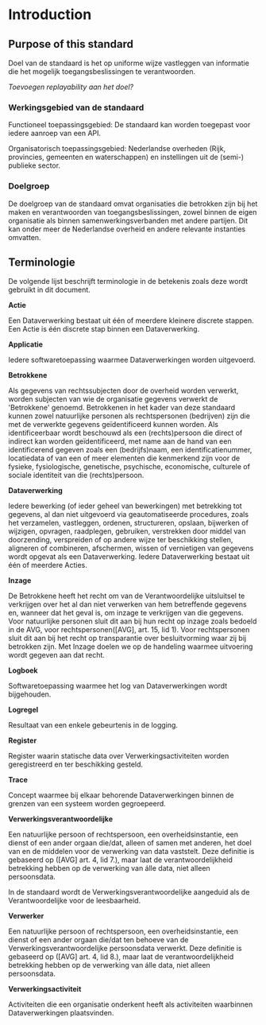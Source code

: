 # Introduction

## Purpose of this standard
Doel van de standaard is het op uniforme wijze vastleggen van informatie die het mogelijk toegangsbeslissingen te verantwoorden.

_Toevoegen replayability aan het doel?_

### Werkingsgebied van de standaard
Functioneel toepassingsgebied: De standaard kan worden toegepast voor iedere aanroep van een API.

Organisatorisch toepassingsgebied: Nederlandse overheden (Rijk, provincies, gemeenten en waterschappen) en instellingen 
uit de (semi-) publieke sector. 

[//]: # (Internationaal focus ook mogelijk, via Michiel naar OpenID)

### Doelgroep
De doelgroep van de standaard omvat organisaties die betrokken zijn bij het maken en verantwoorden van 
toegangsbeslissingen, zowel binnen de eigen organisatie als binnen samenwerkingsverbanden met andere partijen. Dit kan 
onder meer de Nederlandse overheid en andere relevante instanties omvatten.

## Terminologie 

De volgende lijst beschrijft terminologie in de betekenis zoals deze wordt gebruikt in dit document.

**Actie**

Een Dataverwerking bestaat uit één of meerdere kleinere discrete stappen. Een Actie is één discrete stap binnen een Dataverwerking.

**Applicatie**

Iedere softwaretoepassing waarmee Dataverwerkingen worden uitgevoerd.

**Betrokkene**

Als gegevens van rechtssubjecten door de overheid worden verwerkt, worden subjecten van wie de organisatie gegevens verwerkt de 'Betrokkene' genoemd. Betrokkenen in het kader van deze standaard kunnen zowel natuurlijke personen als rechtspersonen (bedrijven) zijn die met de verwerkte gegevens geïdentificeerd kunnen worden. Als identificeerbaar wordt beschouwd als een (rechts)persoon die direct of indirect kan worden geïdentificeerd, met name aan de hand van een identificerend gegeven zoals een (bedrijfs)naam, een identificatienummer, locatiedata of van een of meer elementen die kenmerkend zijn voor de fysieke, fysiologische, genetische, psychische, economische, culturele of sociale identiteit van die (rechts)persoon.

**Dataverwerking**

Iedere bewerking (of ieder geheel van bewerkingen) met betrekking tot gegevens, al dan niet uitgevoerd via geautomatiseerde procedures, zoals het verzamelen, vastleggen, ordenen, structureren, opslaan, bijwerken of wijzigen, opvragen, raadplegen, gebruiken, verstrekken door middel van doorzending, verspreiden of op andere wijze ter beschikking stellen, aligneren of combineren, afschermen, wissen of vernietigen van gegevens wordt opgevat als een Dataverwerking. Iedere Dataverwerking bestaat uit één of meerdere Acties.

**Inzage**

De Betrokkene heeft het recht om van de Verantwoordelijke uitsluitsel te verkrijgen over het al dan niet verwerken van hem betreffende gegevens en, wanneer dat het geval is, om inzage te verkrijgen van die gegevens. Voor natuurlijke personen sluit dit aan bij hun recht op inzage zoals bedoeld in de AVG, voor rechtspersonen([AVG], art. 15, lid 1). Voor rechtspersonen sluit dit aan bij het recht op transparantie over besluitvorming waar zij bij betrokken zijn. Met Inzage doelen we op de handeling waarmee uitvoering wordt gegeven aan dat recht.

**Logboek**

Softwaretoepassing waarmee het log van Dataverwerkingen wordt bijgehouden.

**Logregel**

Resultaat van een enkele gebeurtenis in de logging.

**Register**

Register waarin statische data over Verwerkingsactiviteiten worden geregistreerd en ter beschikking gesteld.

**Trace**

Concept waarmee bij elkaar behorende Dataverwerkingen binnen de grenzen van een systeem worden gegroepeerd.

**Verwerkingsverantwoordelijke**

Een natuurlijke persoon of rechtspersoon, een overheidsinstantie, een dienst of een ander orgaan die/dat, alleen of samen met anderen, het doel van en de middelen voor de verwerking van data vaststelt. Deze definitie is gebaseerd op ([AVG] art. 4, lid 7.), maar laat de verantwoordelijkheid betrekking hebben op de verwerking van álle data, niet alleen persoonsdata.

<p class="note" title=""> 
In de standaard wordt de Verwerkingsverantwoordelijke aangeduid als de Verantwoordelijke voor de leesbaarheid.

**Verwerker**

Een natuurlijke persoon of rechtspersoon, een overheidsinstantie, een dienst of een ander orgaan die/dat ten behoeve van de Verwerkingsverantwoordelijke persoonsdata verwerkt. Deze definitie is gebaseerd op ([AVG] art. 4, lid 8.), maar laat de verantwoordelijkheid betrekking hebben op de verwerking van álle data, niet alleen persoonsdata.

**Verwerkingsactiviteit**

Activiteiten die een organisatie onderkent heeft als activiteiten waarbinnen Dataverwerkingen plaatsvinden.